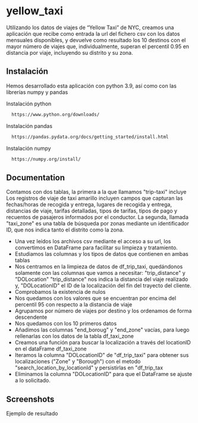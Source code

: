 
# yellow_taxi

Utilizando los datos de viajes de “Yellow Taxi” de NYC, creamos una aplicación que recibe como entrada la url del fichero csv con los datos mensuales disponibles, y devuelve como resultado los 10 destinos con el mayor número de viajes que, individualmente, superan el percentil 0.95 en distancia por viaje, incluyendo su distrito y su zona.


## Instalación
Hemos desarrollado esta aplicación con python 3.9, así como con las librerías numpy y pandas

Instalación python

```bash
  https://www.python.org/downloads/
```
Instalación pandas

```bash
  https://pandas.pydata.org/docs/getting_started/install.html
```
Instalación numpy

```bash
  https://numpy.org/install/
```
## Documentation

Contamos con dos tablas, la primera a la que llamamos "trip-taxi" incluye Los registros de viaje de taxi amarillo incluyen campos que capturan las fechas/horas de recogida y entrega, lugares de recogida y entrega, distancias de viaje, tarifas detalladas, tipos de tarifas, tipos de pago y recuentos de pasajeros informados por el conductor.
La segunda, llamada "taxi_zone" es una tabla de búsqueda por zonas mediante un identificador ID, que nos indica tanto el distrito como la zona.
- Una vez leídos los archivos csv mediante el acceso a su url, los convertimos en DataFrame para facilitar su limpieza y tratamiento. 
- Estudiamos las columnas y los tipos de datos que contienen en ambas tablas
- Nos centramos en la limpieza de datos de df_trip_taxi, quedándonos solamente con las columnas que vamos a necesitar: "trip_distance" y "DOLocation"
  "trip_distance" nos indica la distancia del viaje realizado y, "DOLocationID" el ID de la localización del fin del trayecto del cliente.
- Comprobamos la existencia de nulos
- Nos quedamos con los valores que se encuentran por encima del percentil 95 con respecto a la distancia de viaje
- Agrupamos por número de viajes por destino y los ordenamos de forma descendente
- Nos quedamos con los 10 primeros datos
- Añadimos las columnas "end_boroug" y "end_zone" vacías, para luego rellenarlas con los datos de la tabla df_taxi_zone
- Creamos una función para buscar la localización a través del locationID en el dataFrame df_taxi_zone
- Iteramos la columna "DOLocationID" de "df_trip_taxi" para obtener sus localizaciones ("Zone" y "Borough") con el metodo "search_location_by_locationId" y persistirlas en "df_trip_tax
- Eliminamos la columna "DOLocationID" para que el DataFrame se ajuste a lo solicitado.



## Screenshots

Ejemplo de resultado



